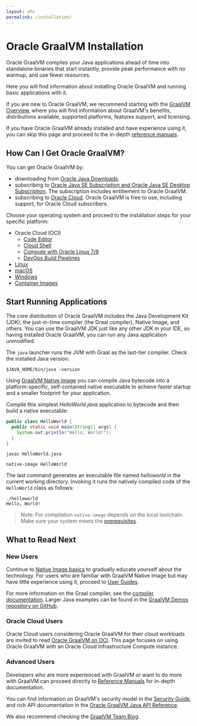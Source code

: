 ```yaml
---
layout: ohc
permalink: /installation/
---
```


# Oracle GraalVM Installation

Oracle GraalVM compiles your Java applications ahead of time into standalone binaries that start instantly, provide peak performance with no warmup, and use fewer resources.

Here you will find information about installing Oracle GraalVM and running basic applications with it.

If you are new to Oracle GraalVM, we recommend starting with the [GraalVM Overview](../../introduction.md), where you will find information about GraalVM's benefits, distributions available, supported platforms, features support, and licensing.

If you have Oracle GraalVM already installed and have experience using it, you can skip this page and proceed to the in-depth [reference manuals](../../reference-manual/reference-manuals.md).
## How Can I Get Oracle GraalVM?

You can get Oracle GraalVM by:
- downloading from [Oracle Java Downloads](https://www.oracle.com/uk/java/technologies/downloads/).
- subscribing to [Oracle Java SE Subscription and Oracle Java SE Desktop Subscription](https://www.oracle.com/uk/java/java-se-subscription/). The subscription includes entitlement to Oracle GraalVM.
- subscribing to [Oracle Cloud](https://www.oracle.com/cloud). Oracle GraalVM is free to use, including support, for Oracle Cloud subscribers.

Choose your operating system and proceed to the installation steps for your specific platform:

* Oracle Cloud (OCI) 
  * [Code Editor](oci/code-editor.md)
  * [Cloud Shell](oci/cloud-shell.md)
  * [Compute with Oracle Linux 7/8](oci/installation-compute-instance-with-OL.md)
  * [DevOps Build Pipelines](oci/installation-devops-build-pipeline.md)
* [Linux](installation-linux.md)
* [macOS](installation-macos.md)
* [Windows](installation-windows.md)
* [Container Images](container-images/graalvm-ee-container-images.md)

## Start Running Applications

The core distribution of Oracle GraalVM includes the Java Development Kit (JDK), the just-in-time compiler (the Graal compiler), Native Image, and others.
You can use the GraalVM JDK just like any other JDK in your IDE, so having installed Oracle GraalVM, you can run any Java application unmodified.

The `java` launcher runs the JVM with Graal as the last-tier compiler.
Check the installed Java version:
```shell
$JAVA_HOME/bin/java -version
```

Using [GraalVM Native Image](../../reference-manual/native-image/README.md) you can compile Java bytecode into a platform-specific, self-contained native executable to achieve faster startup and a smaller footprint for your application.

Compile this simplest _HelloWorld.java_ application to bytecode and then build a native executable:
```java
public class HelloWorld {
  public static void main(String[] args) {
    System.out.println("Hello, World!");
  }
}
```

```shell
javac HelloWorld.java
```
```shell
native-image HelloWorld
```

The last command generates an executable file named _helloworld_ in the current working directory.
Invoking it runs the natively compiled code of the `HelloWorld` class as follows:
```shell
./helloworld
Hello, World!
```

> Note: For compilation `native-image` depends on the local toolchain. Make sure your system meets the [prerequisites](../../reference-manual/native-image/README.md#prerequisites).

## What to Read Next

### New Users

Continue to [Native Image basics](../../reference-manual/native-image/NativeImageBasics.md) to gradually educate yourself about the technology.
For users who are familiar with GraalVM Native Image but may have little experience using it, proceed to [User Guides](../../reference-manual/native-image/guides/guides.md).

For more information on the Graal compiler, see the [compiler documentation](../../reference-manual/java/compiler.md). 
Larger Java examples can be found in the [GraalVM Demos repository on GitHub](https://github.com/graalvm/graalvm-demos).

### Oracle Cloud Users

Oracle Cloud users considering Oracle GraalVM for their cloud workloads are invited to read [Oracle GraalVM on OCI](oci/installation-compute-instance-with-OL.md).
This page focuses on using Oracle GraalVM with an Oracle Cloud Infrastructure Compute instance.

### Advanced Users

Developers who are more experienced with GraalVM or want to do more with GraalVM can proceed directly to [Reference Manuals](../../reference-manual/reference-manuals.md) for in-depth documentation. 

You can find information on GraalVM's security model in the [Security Guide](../../security/security-guide.md), and rich API documentation in the [Oracle GraalVM Java API Reference](https://docs.oracle.com/en/graalvm/jdk/17/sdk/).

We also recommend checking the [GraalVM Team Blog](https://medium.com/graalvm).
